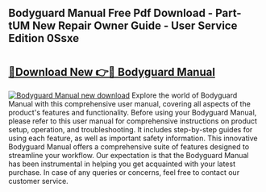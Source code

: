 ## Bodyguard Manual Free Pdf Download - Part-tUM New Repair Owner Guide - User Service Edition 0Ssxe

# <h2><a href="http://bc219.oget.top/?id=Bodyguard+Manual">🔗Download New 👉🔴 Bodyguard Manual</a></h2>

[![Bodyguard Manual new download](https://i.imgur.com/5g1atiW.png)](http://bc219.oget.top/?id=Bodyguard+Manual)
Explore the world of Bodyguard Manual with this comprehensive user manual, covering all aspects of the product's features and functionality. Before using your Bodyguard Manual, please refer to this user manual for comprehensive instructions on product setup, operation, and troubleshooting. It includes step-by-step guides for using each feature, as well as important safety information. This innovative Bodyguard Manual offers a comprehensive suite of features designed to streamline your workflow. Our expectation is that the Bodyguard Manual has been instrumental in helping you get acquainted with your latest purchase. In case of any queries or concerns, feel free to contact our customer service.
